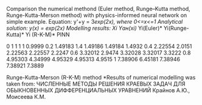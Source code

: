 Comparison the numerical methond (Euler method, Runge–Kutta method, 
Runge-Kutta-Merson method) with physics-informed neural network on simple example.
Equation: y'+y = 3*exp(2x), where 0<=x<=1
Analytical solution: y(x) = exp(2x)
Modelling results:
Xi   Yан(xi)*     Yi(Euler)*    Yi(Runge-Kutta)*    Yi (R-K-M)*     PINN

 0     1           1               1                 1              0.9999
0.2    1.49183     1.4             1.49186           1.49184        1.4932
0.4    2.22554     2.0151          2.22563           2.22557        2.2247
0.6    3.32012     2.9474          3.32028           3.32017        3.3222
0.8    4.95303     4.34999         4.95329           4.95313        4.9515
 1     7.38906     6.45181         7.38946           7.38921        7.3889

Runge-Kutta-Merson (R-K-M) method
*Results of numerical modelling was taken from:
ЧИСЛЕННЫЕ МЕТОДЫ РЕШЕНИЯ КРАЕВЫХ ЗАДАЧ ДЛЯ ОБЫКНОВЕННЫХ
ДИФФЕРЕНЦИАЛЬНЫХ УРАВНЕНИЙ Крайнов А.Ю., Моисеева К.М.
